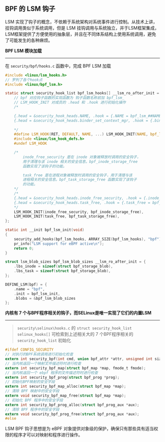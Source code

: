 ## BPF 的 LSM 钩子

LSM 实现了钩子的概念，不依赖于系统架构对系统事件进行控制。从技术上讲，挂钩调用类似于系统调用，但是 LSM 挂钩调用与系统独立，并于LSM框架集成，LSM框架提供了方便使用的抽象层，并且在不同体系结构上使用系统调用，避免了可能发生的各种麻烦。

**BPF LSM 模块加载**

-----
在 `security/bpf/hooks.c` 函数中，完成 BPF LSM 加载
```c
#include <linux/lsm_hooks.h>
// 罗列了各个hook点
#include <linux/bpf_lsm.h>

static struct security_hook_list bpf_lsm_hooks[] __lsm_ro_after_init = {
	// bpf 对应钩子函数的实现函数为 钩子函数名称前加 bpf_lsm_
	// LSM_HOOK_INIT 对成员的 .head 和 .hook 进行初始化操作
	/*

	{.head = &security_hook_heads.NAME, .hook = {.NAME = bpf_lsm_##NAME}}
	{.head = &security_hook_heads.binder_set_context_mgr, .hook = {.binder_set_context_mgr = bpf_lsm_binder_set_context_mgr}}
	
	*/
	#define LSM_HOOK(RET, DEFAULT, NAME, ...) LSM_HOOK_INIT(NAME, bpf_lsm_##NAME),
	#include <linux/lsm_hook_defs.h>
	#undef LSM_HOOK

	/*
		inode_free_security 是在 inode 对象被释放时调用的安全钩子，
		用于清理与该 inode 相关的安全信息。bpf_inode_storage_free 
		函数实现了该钩子的功能。

		task_free 是在进程对象被释放时调用的安全钩子，用于清理与该
		进程相关的安全信息。bpf_task_storage_free 函数实现了该钩子
		的功能。
	*/
	/*
	{.head = &security_hook_heads.inode_free_security, .hook = {.inode_free_security = bpf_inode_storage_free}}
	{.head = &security_hook_heads.task_free, .hook = {.task_free = bpf_task_storage_free}}
	*/
	LSM_HOOK_INIT(inode_free_security, bpf_inode_storage_free),
	LSM_HOOK_INIT(task_free, bpf_task_storage_free),
};

static int __init bpf_lsm_init(void)
{
	security_add_hooks(bpf_lsm_hooks, ARRAY_SIZE(bpf_lsm_hooks), "bpf");
	pr_info("LSM support for eBPF active\n");
	return 0;
}

struct lsm_blob_sizes bpf_lsm_blob_sizes __lsm_ro_after_init = {
	.lbs_inode = sizeof(struct bpf_storage_blob),
	.lbs_task = sizeof(struct bpf_storage_blob),
};

DEFINE_LSM(bpf) = {
	.name = "bpf",
	.init = bpf_lsm_init,
	.blobs = &bpf_lsm_blob_sizes
};
```


**内核有 7 个与BPF程序相关的钩子，而SELinux是唯一实现了它们的内置LSM**

------
> `security\selinux\hooks.c` 的 `struct security_hook_list selinux_hooks[]` 可检索到上述相关大的 7 个BPF程序相关的 `security_hook_list` 初始化 

```c
#ifdef CONFIG_SECURITY
// 对执行的BPF系统调用进行初始化检查
extern int security_bpf(int cmd, union bpf_attr *attr, unsigned int size);
// 当内核返回一个映射文件描述符时进行检查
extern int security_bpf_map(struct bpf_map *map, fmode_t fmode);
// 当内核返回一个 ebpf 程序的文件描述符时进行检查
extern int security_bpf_prog(struct bpf_prog *prog);
// 初始化BPF映射的安全字段
extern int security_bpf_map_alloc(struct bpf_map *map);
// 清除 BPF 映射中的安全字段
extern void security_bpf_map_free(struct bpf_map *map);
// 初始化 BPF 程序中的安全字段
extern int security_bpf_prog_alloc(struct bpf_prog_aux *aux);
// 清除 BPF 程序中的安全字段
extern void security_bpf_prog_free(struct bpf_prog_aux *aux);
#else
```
LSM BPF 钩子思想是为 eBPF 对象提供对象级的保护，确保只有那些具有适当权限的程序才可以对映射和程序进行操作。



